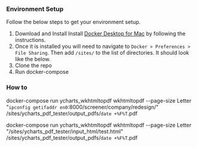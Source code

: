 ### Environment Setup
Follow the below steps to get your environment setup.

1. Download and Install Install [Docker Desktop for Mac](https://docs.docker.com/docker-for-mac/install/) by following the instructions.
2. Once it is installed you will need to navigate to `Docker > Preferences > File Sharing`. Then add `/sites/` to the list of directories. It should look like the below.
3. Clone the repo
4. Run docker-compose


### How to

docker-compose run ycharts_wkhtmltopdf wkhtmltopdf --page-size Letter "`ipconfig getifaddr en0`:8000/screener/company/redesign/" /sites/ycharts_pdf_tester/output_pdfs/`date +%F%T`.pdf

docker-compose run ycharts_wkhtmltopdf wkhtmltopdf --page-size Letter "/sites/ycharts_pdf_tester/input_html/test.html" /sites/ycharts_pdf_tester/output_pdfs/`date +%F%T`.pdf